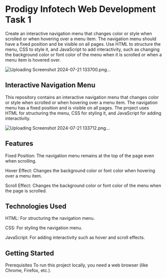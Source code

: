 <h1>Prodigy Infotech Web Development Task 1</h1>
<p>Create an interactive navigation menu that changes color or style when scrolled or when hovering over a menu item. The navigation menu should have a fixed position and be visible on all pages. Use HTML to structure the menu, CSS to style it, and JavaScript to add interactivity, such as changing the background color or font color of the menu when it is scrolled or when a menu item is hovered over.</p>

![Uploading Screenshot 2024-07-21 133700.png…]()

<h2>Interactive Navigation Menu</h2>

This repository contains an interactive navigation menu that changes color or style when scrolled or when hovering over a menu item. The navigation menu has a fixed position and is visible on all pages. The project uses HTML for structuring the menu, CSS for styling it, and JavaScript for adding interactivity.

![Uploading Screenshot 2024-07-21 133712.png…]()

<h2>Features</h2>

<p>Fixed Position: The navigation menu remains at the top of the page even when scrolling.</p>
<p>Hover Effect: Changes the background color or font color when hovering over a menu item.</p>
<p>Scroll Effect: Changes the background color or font color of the menu when the page is scrolled.</p>

<h2>Technologies Used</h2>

<p>HTML: For structuring the navigation menu.</p>
<p>CSS: For styling the navigation menu.</p>
<p>JavaScript: For adding interactivity such as hover and scroll effects.</p>

<h2>Getting Started</h2>

Prerequisites
To run this project locally, you need a web browser (like Chrome, Firefox, etc.).
